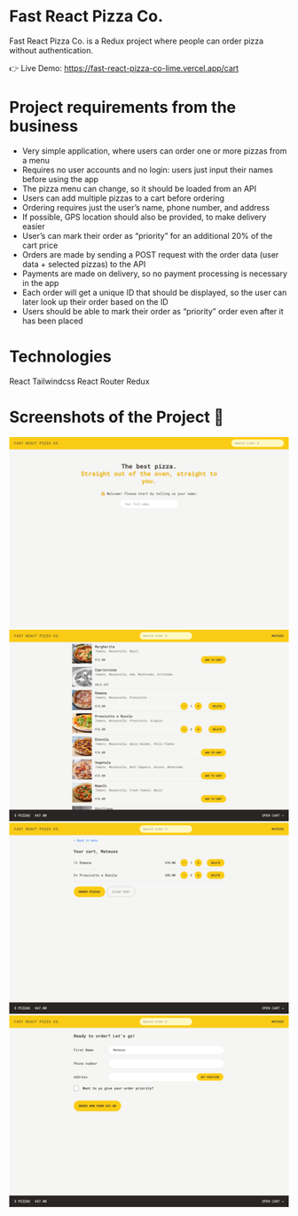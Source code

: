 # Fast React Pizza Co.

Fast React Pizza Co. is a Redux project where people can order pizza without authentication.

👉 Live Demo: https://fast-react-pizza-co-lime.vercel.app/cart

# Project requirements from the business

- Very simple application, where users can order one or more pizzas from a menu
- Requires no user accounts and no login: users just input their names before using the app
- The pizza menu can change, so it should be loaded from an API
- Users can add multiple pizzas to a cart before ordering
- Ordering requires just the user’s name, phone number, and address
- If possible, GPS location should also be provided, to make delivery easier
- User’s can mark their order as “priority” for an additional 20% of the cart price
- Orders are made by sending a POST request with the order data (user data + selected pizzas) to the API
- Payments are made on delivery, so no payment processing is necessary in the app
- Each order will get a unique ID that should be displayed, so the user can later look up their order based on the ID
- Users should be able to mark their order as “priority” order even after it has been placed

# Technologies

React
Tailwindcss
React Router
Redux

# Screenshots of the Project 📸

![Home Page](public/screenshot1.png)
![Home Page](public/screenshot4.png)
![Home Page](public/screenshot3.png)
![Home Page](public/screenshot2.png)
